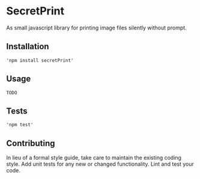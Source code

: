 SecretPrint
=========

As small javascript library for printing image files silently without prompt. 

## Installation 

    'npm install secretPrint'

## Usage 

    TODO

## Tests

    'npm test'

## Contributing

In lieu of a formal style guide, take care to maintain the existing coding style. Add unit tests for any new or changed functionality. Lint and test your code.
